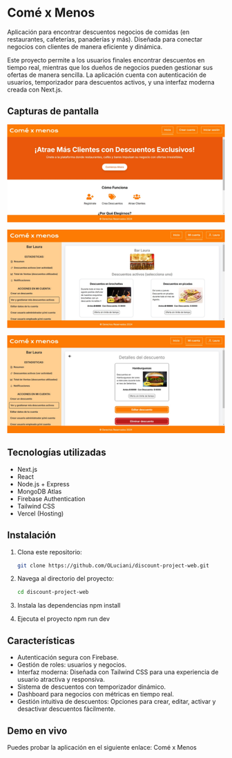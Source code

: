 <!-- This is a [Next.js](https://nextjs.org/) project bootstrapped with [`create-next-app`](https://github.com/vercel/next.js/tree/canary/packages/create-next-app).

## Getting Started

First, run the development server:

```bash
npm run dev
# or
yarn dev
# or
pnpm dev
# or
bun dev
```

Open [http://localhost:3000](http://localhost:3000) with your browser to see the result.

You can start editing the page by modifying `app/page.tsx`. The page auto-updates as you edit the file.

This project uses [`next/font`](https://nextjs.org/docs/basic-features/font-optimization) to automatically optimize and load Inter, a custom Google Font.

## Learn More

To learn more about Next.js, take a look at the following resources:

- [Next.js Documentation](https://nextjs.org/docs) - learn about Next.js features and API.
- [Learn Next.js](https://nextjs.org/learn) - an interactive Next.js tutorial.

You can check out [the Next.js GitHub repository](https://github.com/vercel/next.js/) - your feedback and contributions are welcome!

## Deploy on Vercel

The easiest way to deploy your Next.js app is to use the [Vercel Platform](https://vercel.com/new?utm_medium=default-template&filter=next.js&utm_source=create-next-app&utm_campaign=create-next-app-readme) from the creators of Next.js.

Check out our [Next.js deployment documentation](https://nextjs.org/docs/deployment) for more details. -->



# Comé x Menos
Aplicación para encontrar descuentos negocios de comidas (en restaurantes, cafeterías, panaderías y más). Diseñada para conectar negocios con clientes de manera eficiente y dinámica.

Este proyecto permite a los usuarios finales encontrar descuentos en tiempo real, mientras que los dueños de negocios pueden gestionar sus ofertas de manera sencilla. La aplicación cuenta con autenticación de usuarios, temporizador para descuentos activos, y una interfaz moderna creada con Next.js.

## Capturas de pantalla

![Vista principal](images/vista-principal.png)

![Gestión de descuentos 1](images/gestion-descuentos.png)

![Gestión de descuentos 2](images/editar-eliminar-descuento.png)


## Tecnologías utilizadas
- Next.js
- React
- Node.js + Express
- MongoDB Atlas
- Firebase Authentication
- Tailwind CSS
- Vercel (Hosting)

## Instalación
1. Clona este repositorio:
   ```bash
   git clone https://github.com/OLuciani/discount-project-web.git

2. Navega al directorio del proyecto:
   ```bash
   cd discount-project-web

3. Instala las dependencias
   npm install

4. Ejecuta el proyecto
   npm run dev

## Características
- Autenticación segura con Firebase.
- Gestión de roles: usuarios y negocios.
- Interfaz moderna: Diseñada con Tailwind CSS para una experiencia de usuario atractiva y responsiva.
- Sistema de descuentos con temporizador dinámico.
- Dashboard para negocios con métricas en tiempo real.
- Gestión intuitiva de descuentos: Opciones para crear, editar, activar y desactivar descuentos fácilmente.

## Demo en vivo
Puedes probar la aplicación en el siguiente enlace: Comé x Menos

